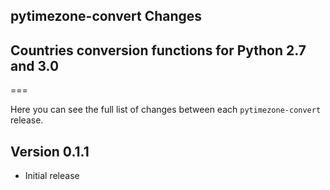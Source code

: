 ## pytimezone-convert Changes
## Countries conversion functions for Python 2.7 and 3.0
===

Here you can see the full list of changes between each `pytimezone-convert` release.

Version 0.1.1
-------------
* Initial release
